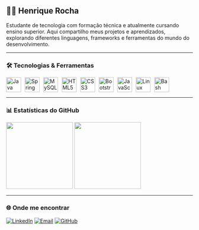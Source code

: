 ## 👨‍💻 Henrique Rocha

Estudante de tecnologia com formação técnica e atualmente cursando ensino superior. Aqui compartilho meus projetos e aprendizados, explorando diferentes linguagens, frameworks e ferramentas do mundo do desenvolvimento.

---

### 🛠️ Tecnologias & Ferramentas

<div style="display: flex; flex-wrap: wrap; gap: 10px;">
  <img alt="Java" title="Java" width="40px" src="https://cdn.jsdelivr.net/gh/devicons/devicon/icons/java/java-original.svg" />
  <img alt="Spring Boot" title="Spring Boot" width="40px" src="https://cdn.jsdelivr.net/gh/devicons/devicon/icons/spring/spring-original.svg" />
  <img alt="MySQL" title="MySQL" width="40px" src="https://cdn.jsdelivr.net/gh/devicons/devicon/icons/mysql/mysql-original.svg" />
  <img alt="HTML5" title="HTML5" width="40px" src="https://cdn.jsdelivr.net/gh/devicons/devicon/icons/html5/html5-original.svg" />
  <img alt="CSS3" title="CSS3" width="40px" src="https://cdn.jsdelivr.net/gh/devicons/devicon/icons/css3/css3-original.svg" />
  <img alt="Bootstrap" title="Bootstrap" width="40px" src="https://cdn.jsdelivr.net/gh/devicons/devicon/icons/bootstrap/bootstrap-original.svg" />
  <img alt="JavaScript" title="JavaScript" width="40px" src="https://cdn.jsdelivr.net/gh/devicons/devicon/icons/javascript/javascript-original.svg" />
  <img alt="Linux" title="Linux" width="40px" src="https://cdn.jsdelivr.net/gh/devicons/devicon/icons/linux/linux-original.svg" />
  <img alt="Bash" title="Bash" width="40px" src="https://cdn.jsdelivr.net/gh/devicons/devicon/icons/bash/bash-original.svg" />
</div>

---

### 📊 Estatísticas do GitHub

<div align="left">
  <img height="180em" src="https://github-readme-stats.vercel.app/api?username=Shakalinux&show_icons=true&theme=tokyonight&include_all_commits=true&locale=pt-br" />
  <img height="180em" src="https://github-readme-stats.vercel.app/api/top-langs/?username=Shakalinux&theme=tokyonight&layout=compact&custom_title=Tecnologias&langs_count=9" />
</div>

---

### 🌐 Onde me encontrar

[![LinkedIn](https://img.shields.io/badge/-LinkedIn-0A66C2?style=for-the-badge&logo=linkedin&logoColor=white)](https://www.linkedin.com/in/ohhenriquerocha/)
[![Email](https://img.shields.io/badge/E--mail-0078D4?style=for-the-badge&logo=microsoft-outlook&logoColor=white)](mailto:hrprocha3@outlook.com)
[![GitHub](https://img.shields.io/badge/GitHub-100000?style=for-the-badge&logo=github&logoColor=white)](https://github.com/Shakalinux)
